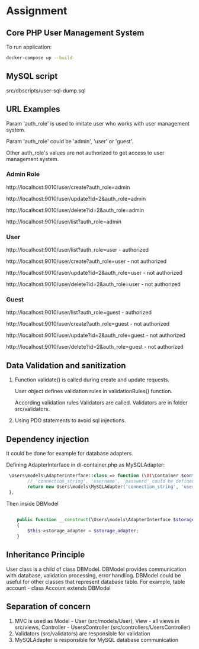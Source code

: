 # Assignment

## Core PHP User Management System

To run application:
```bash
docker-compose up --build
```

## MySQL script
src/dbscripts/user-sql-dump.sql

## URL Examples
Param 'auth_role' is used to imitate user who works with user management system.

Param 'auth_role' could be 'admin', 'user' or 'guest'. 

Other auth_role's values are not authorized to get access to user management system.

### Admin Role
http://localhost:9010/user/create?auth_role=admin

http://localhost:9010/user/update?id=2&auth_role=admin

http://localhost:9010/user/delete?id=2&auth_role=admin

http://localhost:9010/user/list?auth_role=admin

### User
http://localhost:9010/user/list?auth_role=user - authorized

http://localhost:9010/user/create?auth_role=user - not authorized

http://localhost:9010/user/update?id=2&auth_role=user - not authorized

http://localhost:9010/user/delete?id=2&auth_role=user - not authorized

### Guest
http://localhost:9010/user/list?auth_role=guest - authorized

http://localhost:9010/user/create?auth_role=guest - not authorized

http://localhost:9010/user/update?id=2&auth_role=guest - not authorized

http://localhost:9010/user/delete?id=2&auth_role=guest - not authorized

## Data Validation and sanitization
1. Function validate() is called during create and update requests.
 
   User object defines validation rules in validationRules() function. 
   
   According validation rules Validators are called. Validators are in folder src/validators.
2. Using PDO statements to avoid sql injections.

## Dependency injection
It could be done for example for database adapters.

Defining AdapterInterface in di-container.php as MySQLAdapter:
```php
 \Users\models\AdapterInterface::class => function (\DI\Container $container) {
        // 'connection_string', 'username', 'password' could be defined as ENV variables, then use getenv('MYSQL_PASSWORD') here
        return new Users\models\MySQLAdapter('connection_string', 'username', 'password'); 
 },
```
Then inside DBModel
```php
 
    public function __construct(\Users\models\AdapterInterface $storage_adapter)
    {
        $this->storage_adapter = $storage_adapter;
    }
```

## Inheritance Principle
User class is a child of class DBModel. DBModel provides communication with database, validation processing, error handling.
DBModel could be useful for other classes that represent database table. For example, table account - class Account extends DBModel

## Separation of concern
1. MVC is used as Model - User (src/models/User), View - all views in src/views, Controller - UsersController (src/controllers/UsersController)
2. Validators (src/validators) are responsible for validation
3. MySQLAdapter is responsible for MySQL database communication
